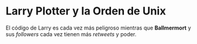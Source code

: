 # Larry Plotter y la Orden de Unix

El código de Larry es cada vez más peligroso mientras que **Ballmermort** y sus *followers*
cada vez tienen más *retweets* y poder.

